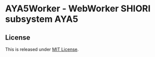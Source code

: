 AYA5Worker - WebWorker SHIORI subsystem AYA5
==========================

License
--------------------------

This is released under [MIT License](http://narazaka.net/license/MIT?2015).

